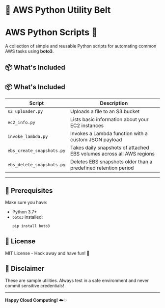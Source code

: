 # 🚀 AWS Python Utility Belt

# AWS Python Scripts 🚀

A collection of simple and reusable Python scripts for automating common AWS tasks using **boto3**.

## 📦 What's Included
## 📦 What's Included

| Script                  | Description                                                                 |
|--------------------------|-----------------------------------------------------------------------------|
| `s3_uploader.py`         | Uploads a file to an S3 bucket                                              |
| `ec2_info.py`            | Lists basic information about your EC2 instances                            |
| `invoke_lambda.py`       | Invokes a Lambda function with a custom JSON payload                        |
| `ebs_create_snapshots.py`| Takes daily snapshots of attached EBS volumes across all AWS regions        |
| `ebs_delete_snapshots.py`| Deletes EBS snapshots older than a predefined retention period              |

---

## 📌 Prerequisites

Make sure you have:

- Python 3.7+
- `boto3` installed:
  ```bash
  pip install boto3

## 📄 License
MIT License - Hack away and have fun! 🎉

## 🌈 Disclaimer
These are sample utilities. Always test in a safe environment and never commit sensitive credentials!

---

**Happy Cloud Computing!** ☁️✨
